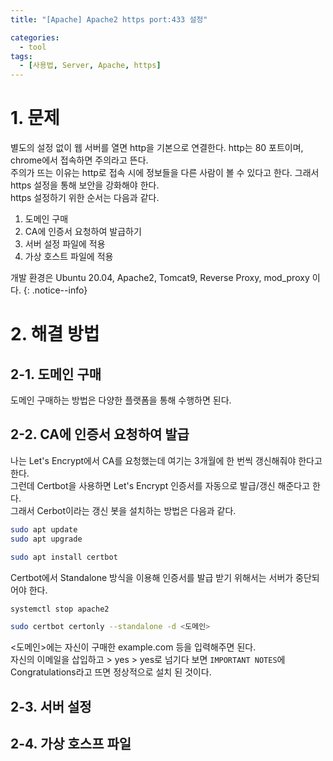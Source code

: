 ```yaml
---
title: "[Apache] Apache2 https port:433 설정"

categories:
  - tool
tags:
  - [사용법, Server, Apache, https]
---
```


# 1. 문제
별도의 설정 없이 웹 서버를 열면 http을 기본으로 연결한다. http는 80 포트이며, chrome에서 접속하면 주의라고 뜬다.<br>
주의가 뜨는 이유는 http로 접속 시에 정보들을 다른 사람이 볼 수 있다고 한다. 그래서 https 설정을 통해 보안을 강화해야 한다.<br>
https 설정하기 위한 순서는 다음과 같다.<br>
1. 도메인 구매
2. CA에 인증서 요청하여 발급하기
3. 서버 설정 파일에 적용
4. 가상 호스트 파일에 적용<br>

개발 환경은 Ubuntu 20.04, Apache2, Tomcat9, Reverse Proxy, mod_proxy 이다.
{: .notice--info}

# 2. 해결 방법

## 2-1. 도메인 구매
도메인 구매하는 방법은 다양한 플랫폼을 통해 수행하면 된다.<br>

## 2-2. CA에 인증서 요청하여 발급
나는 Let's Encrypt에서 CA를 요청했는데 여기는 3개월에 한 번씩 갱신해줘야 한다고 한다.<br>
그런데 Certbot을 사용하면 Let's Encrypt 인증서를 자동으로 발급/갱신 해준다고 한다.<br>
그래서 Cerbot이라는 갱신 봇을 설치하는 방법은 다음과 같다.<br>

```bash
sudo apt update
sudo apt upgrade

sudo apt install certbot
```

Certbot에서 Standalone 방식을 이용해 인증서를 발급 받기 위해서는 서버가 중단되어야 한다.<br>

```bash
systemctl stop apache2

sudo certbot certonly --standalone -d <도메인>
```

<도메인>에는 자신이 구매한 example.com 등을 입력해주면 된다.<br>
자신의 이메일을 삽입하고 > yes > yes로 넘기다 보면 `IMPORTANT NOTES`에 Congratulations라고 뜨면 정상적으로 설치 된 것이다.<br>

## 2-3. 서버 설정


## 2-4. 가상 호스프 파일
